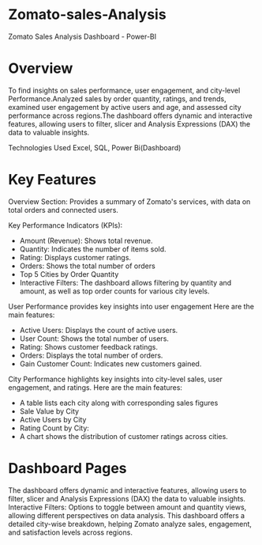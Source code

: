 # Zomato-sales-Analysis
Zomato Sales Analysis Dashboard - Power-BI

# Overview
To find insights on sales performance, user engagement, and city-level Performance.Analyzed sales by order quantity, ratings, and trends, examined user engagement by active users and age, and assessed city performance across regions.The dashboard offers dynamic and interactive features, allowing users to filter, slicer and Analysis Expressions (DAX) the data to valuable insights.

Technologies Used
Excel, SQL, Power Bi(Dashboard)

# Key Features
Overview Section: Provides a summary of Zomato's services, with data on total orders and connected users.

Key Performance Indicators (KPIs):
- Amount (Revenue): Shows total revenue.
- Quantity: Indicates the number of items sold.
- Rating: Displays customer ratings.
- Orders: Shows the total number of orders
- Top 5 Cities by Order Quantity
- Interactive Filters: The dashboard allows filtering by quantity and amount, as well as top order counts for various city levels.

User Performance provides key insights into user engagement Here are the main features:
- Active Users: Displays the count of active users.
- User Count: Shows the total number of users.
- Rating: Shows customer feedback ratings.
- Orders: Displays the total number of orders.
- Gain Customer Count: Indicates new customers gained.

City Performance highlights key insights into city-level sales, user engagement, and ratings. Here are the main features:
- A table lists each city along with corresponding sales figures
- Sale Value by City
- Active Users by City
- Rating Count by City:
- A chart shows the distribution of customer ratings across cities.


# Dashboard Pages
The dashboard offers dynamic and interactive features, allowing users to filter, slicer and Analysis Expressions (DAX) the data to valuable insights.
Interactive Filters: Options to toggle between amount and quantity views, allowing different perspectives on data analysis.
This dashboard offers a detailed city-wise breakdown, helping Zomato analyze sales, engagement, and satisfaction levels across regions.
